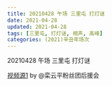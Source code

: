 ```yaml
---
title: 20210428 午场 三里屯 打灯谜
date: 2021-04-28
updated: 2021-04-28
tags: [三里屯, 打灯谜, 相声, 高峰] 
categories: (2021)辛丑年场次
---
```

20210428 午场 三里屯 打灯谜

[视频源1](https://m.weibo.cn/6574451359/4631000519282328 ) by @栾云平粉丝团后援会